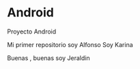 # Android
Proyecto Android

Mi primer repositorio soy Alfonso
Soy Karina

Buenas , buenas  soy Jeraldin
